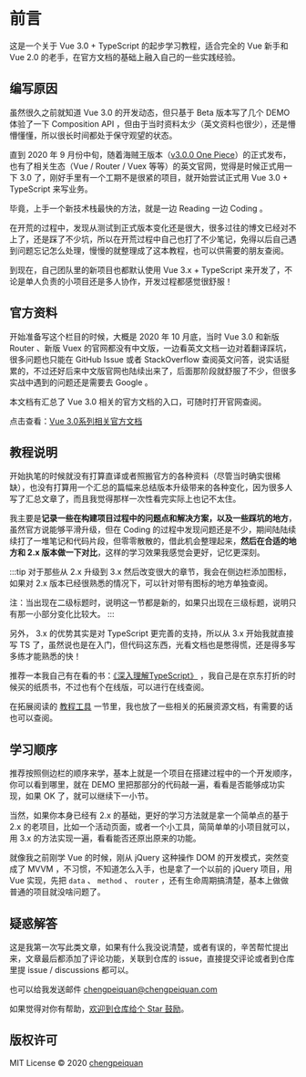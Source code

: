 # 前言

这是一个关于 Vue 3.0 + TypeScript 的起步学习教程，适合完全的 Vue 新手和 Vue 2.0 的老手，在官方文档的基础上融入自己的一些实践经验。

<ClientOnly>
  <vue3-logo />
</ClientOnly>

## 编写原因

虽然很久之前就知道 Vue 3.0 的开发动态，但只基于 Beta 版本写了几个 DEMO 体验了一下 Composition API ，但由于当时资料太少（英文资料也很少），还是懵懵懂懂，所以很长时间都处于保守观望的状态。

直到 2020 年 9 月份中旬，随着海贼王版本（[v3.0.0 One Piece](https://github.com/vuejs/vue-next/releases/tag/v3.0.0)）的正式发布，也有了相关生态（Vue / Router / Vuex 等等）的英文官网，觉得是时候正式用一下 3.0 了，刚好手里有一个工期不是很紧的项目，就开始尝试正式用 Vue 3.0 + TypeScript 来写业务。

毕竟，上手一个新技术栈最快的方法，就是一边 Reading 一边 Coding 。

在开荒的过程中，发现从测试到正式版本变化还是很大，很多过往的博文已经对不上了，还是踩了不少坑，所以在开荒过程中自己也打了不少笔记，免得以后自己遇到问题忘记怎么处理，慢慢的就整理成了这本教程，也可以供需要的朋友查阅。

到现在，自己团队里的新项目也都默认使用 Vue 3.x + TypeScript 来开发了，不论是单人负责的小项目还是多人协作，开发过程都感觉很舒服！

## 官方资料

开始准备写这个栏目的时候，大概是 2020 年 10 月底，当时 Vue 3.0 和新版 Router 、新版 Vuex 的官网都没有中文版，一边看英文文档一边对着翻译踩坑，很多问题也只能在 GitHub Issue 或者 StackOverflow 查阅英文问答，说实话挺累的，不过还好后来中文版官网也陆续出来了，后面那阶段就舒服了不少，但很多实战中遇到的问题还是需要去 Google 。

本文档有汇总了 Vue 3.0 相关的官方文档的入口，可随时打开官网查阅。

点击查看：[Vue 3.0系列相关官方文档](links.md#官方文档)

## 教程说明

开始执笔的时候就没有打算直译或者照搬官方的各种资料（尽管当时确实很稀缺），也没有打算用一个汇总的篇幅来总结版本升级带来的各种变化，因为很多人写了汇总文章了，而且我觉得那样一次性看完实际上也记不太住。

我主要是**记录一些在构建项目过程中的问题点和解决方案，以及一些踩坑的地方**，虽然官方说能够平滑升级，但在 Coding 的过程中发现问题还是不少，期间陆陆续续打了一堆笔记和代码片段，但零零散散的，借此机会整理起来，**然后在合适的地方和 2.x 版本做一下对比**，这样的学习效果我感觉会更好，记忆更深刻。

:::tip
对于那些从 2.x 升级到 3.x 然后改变很大的章节，我会在侧边栏添加<i class="sidebar__icon--default sidebar__icon--new"></i>图标，如果对 2.x 版本已经很熟悉的情况下，可以针对带有<i class="sidebar__icon--default sidebar__icon--new"></i>图标的地方单独查阅。

注：当<i class="sidebar__icon--default sidebar__icon--new"></i>出现在二级标题时，说明这一节都是新的，如果只出现在三级标题，说明只有那一小部分变化比较大。
:::

另外， 3.x 的优势其实是对 TypeScript 更完善的支持，所以从 3.x 开始我就直接写 TS 了，虽然说也是在入门，但代码这东西，光看文档也是憋得慌，还是得多写多练才能熟悉的快！

推荐一本我自己有在看的书：[《深入理解TypeScript》](https://jkchao.github.io/typescript-book-chinese/) ，我自己是在京东打折的时候买的纸质书，不过也有个在线版，可以进行在线查阅。

在拓展阅读的 [教程工具](links.md#教程工具) 一节里，我也放了一些相关的拓展资源文档，有需要的话也可以查阅。

## 学习顺序

推荐按照侧边栏的顺序来学，基本上就是一个项目在搭建过程中的一个开发顺序，你可以看到哪里，就在 DEMO 里把那部分的代码敲一遍，看看是否能够成功实现，如果 OK 了，就可以继续下一小节。

当然，如果你本身已经有 2.x 的基础，更好的学习方法就是拿一个简单点的基于 2.x 的老项目，比如一个活动页面，或者一个小工具，简简单单的小项目就可以，用 3.x 的方法实现一遍，看看能否还原出原来的功能。

就像我之前刚学 Vue 的时候，刚从 jQuery 这种操作 DOM 的开发模式，突然变成了 MVVM ，不习惯，不知道怎么入手，也是拿了一个以前的 jQuery 项目，用 Vue 实现，先把 `data` 、 `method` 、 `router` ，还有生命周期搞清楚，基本上做做普通的项目就没啥问题了。

## 疑惑解答

这是我第一次写此类文章，如果有什么我没说清楚，或者有误的，辛苦帮忙提出来，文章最后都添加了评论功能，关联到仓库的 issue，直接提交评论或者到仓库里提 issue / discussions 都可以。

也可以给我发送邮件 chengpeiquan@chengpeiquan.com

如果觉得对你有帮助，[欢迎到仓库给个 Star 鼓励](https://github.com/chengpeiquan/learning-vue3)。

## 版权许可

MIT License © 2020 [chengpeiquan](https://github.com/chengpeiquan)

<!-- 谷歌广告 -->
<ClientOnly>
  <google-adsense />
</ClientOnly>
<!-- 谷歌广告 -->